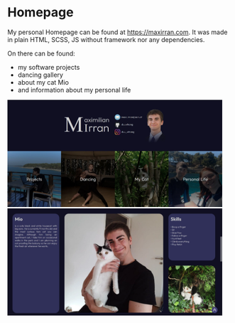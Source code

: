 # Homepage

My personal Homepage can be found at https://maxirran.com.
It was made in plain HTML, SCSS, JS without framework nor any dependencies.

On there can be found:

- my software projects
- dancing gallery
- about my cat Mio
- and information about my personal life

<div>
    <img src="assets/readme/hero.webp" alt="Hero view" width=96%/>
    <img src="assets/readme/cat.webp" alt="Picture collage" width=96%/>
</div>